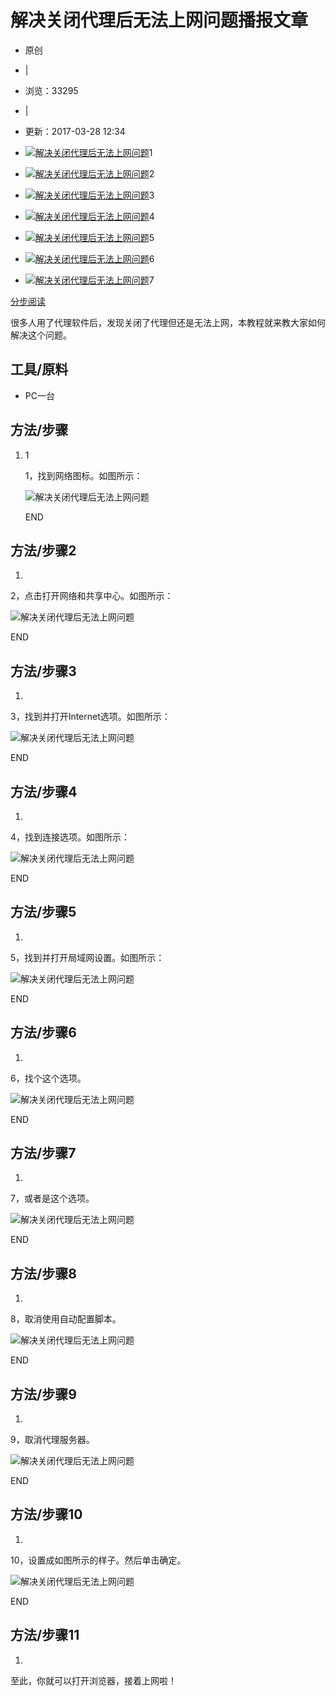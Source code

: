 # 解决关闭代理后无法上网问题播报文章

- 原创
- |
- 浏览：33295
- |
- 更新：2017-03-28 12:34

- [![解决关闭代理后无法上网问题](https://exp-picture.cdn.bcebos.com/f0848bee41c1b72742ed083d1a2ca5cadde89817.jpg?x-bce-process=image%2Fresize%2Cm_fill%2Cw_92%2Ch_69%2Climit_1%2Fformat%2Cf_auto%2Fquality%2Cq_80)](http://jingyan.baidu.com/album/bad08e1ec4afc109c85121ac.html?picindex=1)1
- [![解决关闭代理后无法上网问题](https://exp-picture.cdn.bcebos.com/3761a73acd8920c5d8b18680568a59de44078817.jpg?x-bce-process=image%2Fresize%2Cm_fill%2Cw_92%2Ch_69%2Climit_1%2Fformat%2Cf_auto%2Fquality%2Cq_80)](http://jingyan.baidu.com/album/bad08e1ec4afc109c85121ac.html?picindex=2)2
- [![解决关闭代理后无法上网问题](https://exp-picture.cdn.bcebos.com/51cd85cec7f88a77536286f96e4a2f27e6eff817.jpg?x-bce-process=image%2Fresize%2Cm_fill%2Cw_92%2Ch_69%2Climit_1%2Fformat%2Cf_auto%2Fquality%2Cq_80)](http://jingyan.baidu.com/album/bad08e1ec4afc109c85121ac.html?picindex=3)3
- [![解决关闭代理后无法上网问题](https://exp-picture.cdn.bcebos.com/aebdff86242fa8728ba0b051bfdaf05e4b23e917.jpg?x-bce-process=image%2Fresize%2Cm_fill%2Cw_92%2Ch_69%2Climit_1%2Fformat%2Cf_auto%2Fquality%2Cq_80)](http://jingyan.baidu.com/album/bad08e1ec4afc109c85121ac.html?picindex=4)4
- [![解决关闭代理后无法上网问题](https://exp-picture.cdn.bcebos.com/bab5c45872dade4952b085e326042e6816e9d517.jpg?x-bce-process=image%2Fresize%2Cm_fill%2Cw_92%2Ch_69%2Climit_1%2Fformat%2Cf_auto%2Fquality%2Cq_80)](http://jingyan.baidu.com/album/bad08e1ec4afc109c85121ac.html?picindex=5)5
- [![解决关闭代理后无法上网问题](https://exp-picture.cdn.bcebos.com/84010e2a04e23ea27ffdaecf2b10bc33ed38c317.jpg?x-bce-process=image%2Fresize%2Cm_fill%2Cw_92%2Ch_69%2Climit_1%2Fformat%2Cf_auto%2Fquality%2Cq_80)](http://jingyan.baidu.com/album/bad08e1ec4afc109c85121ac.html?picindex=6)6
- [![解决关闭代理后无法上网问题](https://exp-picture.cdn.bcebos.com/b6f0f0f97fbd4c7c620c32f4b8bad341027d3014.jpg?x-bce-process=image%2Fresize%2Cm_fill%2Cw_92%2Ch_69%2Climit_1%2Fformat%2Cf_auto%2Fquality%2Cq_80)](http://jingyan.baidu.com/album/bad08e1ec4afc109c85121ac.html?picindex=7)7

[分步阅读](http://jingyan.baidu.com/album/bad08e1ec4afc109c85121ac.html)

很多人用了代理软件后，发现关闭了代理但还是无法上网，本教程就来教大家如何解决这个问题。

## 工具/原料

- PC一台

## 方法/步骤

1. 1

   1，找到网络图标。如图所示：

   ![解决关闭代理后无法上网问题](https://exp-picture.cdn.bcebos.com/f0848bee41c1b72742ed083d1a2ca5cadde89817.jpg?x-bce-process=image%2Fresize%2Cm_lfit%2Cw_500%2Climit_1%2Fformat%2Cf_auto%2Fquality%2Cq_80)

   END

## 方法/步骤2

1. 

   2，点击打开网络和共享中心。如图所示：

   ![解决关闭代理后无法上网问题](https://exp-picture.cdn.bcebos.com/3761a73acd8920c5d8b18680568a59de44078817.jpg?x-bce-process=image%2Fresize%2Cm_lfit%2Cw_500%2Climit_1%2Fformat%2Cf_auto%2Fquality%2Cq_80)

   END

## 方法/步骤3

1. 

   3，找到并打开Internet选项。如图所示：

   ![解决关闭代理后无法上网问题](https://exp-picture.cdn.bcebos.com/51cd85cec7f88a77536286f96e4a2f27e6eff817.jpg?x-bce-process=image%2Fresize%2Cm_lfit%2Cw_500%2Climit_1%2Fformat%2Cf_auto%2Fquality%2Cq_80)

   END

## 方法/步骤4

1. 

   4，找到连接选项。如图所示：

   ![解决关闭代理后无法上网问题](https://exp-picture.cdn.bcebos.com/aebdff86242fa8728ba0b051bfdaf05e4b23e917.jpg?x-bce-process=image%2Fresize%2Cm_lfit%2Cw_500%2Climit_1%2Fformat%2Cf_auto%2Fquality%2Cq_80)

   END

## 方法/步骤5

1. 

   5，找到并打开局域网设置。如图所示：

   ![解决关闭代理后无法上网问题](https://exp-picture.cdn.bcebos.com/bab5c45872dade4952b085e326042e6816e9d517.jpg?x-bce-process=image%2Fresize%2Cm_lfit%2Cw_500%2Climit_1%2Fformat%2Cf_auto%2Fquality%2Cq_80)

   END

## 方法/步骤6

1. 

   6，找个这个选项。

   ![解决关闭代理后无法上网问题](https://exp-picture.cdn.bcebos.com/84010e2a04e23ea27ffdaecf2b10bc33ed38c317.jpg?x-bce-process=image%2Fresize%2Cm_lfit%2Cw_500%2Climit_1%2Fformat%2Cf_auto%2Fquality%2Cq_80)

   END

## 方法/步骤7

1. 

   7，或者是这个选项。

   ![解决关闭代理后无法上网问题](https://exp-picture.cdn.bcebos.com/b6f0f0f97fbd4c7c620c32f4b8bad341027d3014.jpg?x-bce-process=image%2Fresize%2Cm_lfit%2Cw_500%2Climit_1%2Fformat%2Cf_auto%2Fquality%2Cq_80)

   END

## 方法/步骤8

1. 

   8，取消使用自动配置脚本。

   ![解决关闭代理后无法上网问题](https://exp-picture.cdn.bcebos.com/2a1ecb460596b814906fbbb643d246fe464e2214.jpg?x-bce-process=image%2Fresize%2Cm_lfit%2Cw_500%2Climit_1%2Fformat%2Cf_auto%2Fquality%2Cq_80)

   END

## 方法/步骤9

1. 

   9，取消代理服务器。

   ![解决关闭代理后无法上网问题](https://exp-picture.cdn.bcebos.com/b57fb6db574afa32e123224254b2dc19cf2c1414.jpg?x-bce-process=image%2Fresize%2Cm_lfit%2Cw_500%2Climit_1%2Fformat%2Cf_auto%2Fquality%2Cq_80)

   END

## 方法/步骤10

1. 

   10，设置成如图所示的样子。然后单击确定。

   ![解决关闭代理后无法上网问题](https://exp-picture.cdn.bcebos.com/f385f29959430401cb4110f7d66b04d148290514.jpg?x-bce-process=image%2Fresize%2Cm_lfit%2Cw_500%2Climit_1%2Fformat%2Cf_auto%2Fquality%2Cq_80)

   END

## 方法/步骤11

1. 

   至此，你就可以打开浏览器，接着上网啦！